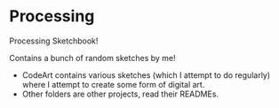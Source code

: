 Processing
==========

Processing Sketchbook!

Contains a bunch of random sketches by me!

 - CodeArt contains various sketches (which I attempt to do regularly) where I attempt to create some form of digital art.
 - Other folders are other projects, read their READMEs.
